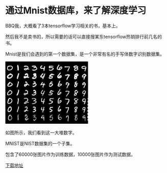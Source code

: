 # 通过Mnist数据库，来了解深度学习

BBQ我，大概看了3本tensorflow学习相关的书，基本上。

然后我不是卖书的，所以需要的话可以直接搜某东tensorflow热销排行前几名的书。

Mnist是我们会遇到的第一个数据集，是一个非常有名的手写体数字识别数据集。

![sssss](https://github.com/abbqboy/Sticker/blob/master/photo/mnist.jpg?raw=true)

如图所示，我们看到这一大堆数字。

MNIST是NIST数据集的一个子集。

包含了60000张图片作为训练数据，10000张图片作为测试数据。

[下载地址](http://yann.lecun.com/exdb/mnist/)







